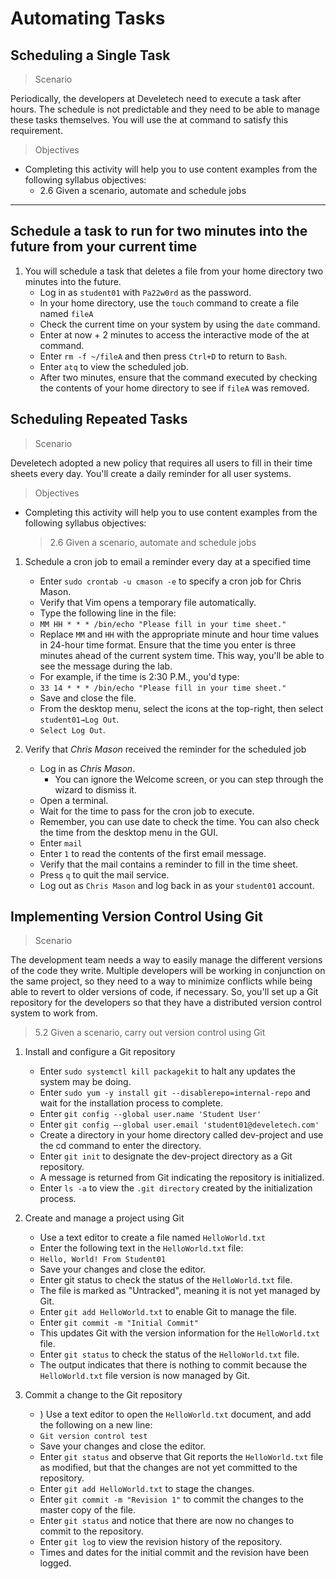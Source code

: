 # Automating Tasks

## Scheduling a Single Task

> Scenario

Periodically, the developers at Develetech need to execute a task after hours. The schedule is not predictable and they need to be able to manage these tasks themselves. You will use the at command to satisfy this requirement.

> Objectives

+ Completing this activity will help you to use content examples from the following syllabus objectives:
   - 2.6 Given a scenario, automate and schedule jobs

---

## Schedule a task to run for two minutes into the future from your current time

1. You will schedule a task that deletes a file from your home directory two minutes into the future.
   - Log in as `student01` with `Pa22w0rd` as the password.
   - In your home directory, use the `touch` command to create a file named `fileA`
   - Check the current time on your system by using the `date` command.
   - Enter at now + 2 minutes to access the interactive mode of the at command.
   - Enter `rm -f ~/fileA` and then press `Ctrl+D` to return to `Bash`.
   - Enter `atq` to view the scheduled job.
   - After two minutes, ensure that the command executed by checking the contents of your home directory to see if `fileA` was removed.

## Scheduling Repeated Tasks

> Scenario

Develetech adopted a new policy that requires all users to fill in their time sheets every day. You'll create a daily reminder for all user systems.

> Objectives

- Completing this activity will help you to use content examples from the following syllabus objectives:
   > 2.6 Given a scenario, automate and schedule jobs

1. Schedule a cron job to email a reminder every day at a specified time
   - Enter `sudo crontab -u cmason -e` to specify a cron job for Chris Mason.
   - Verify that Vim opens a temporary file automatically.
   - Type the following line in the file:
   - `MM HH * * * /bin/echo "Please fill in your time sheet."`
   - Replace `MM` and `HH` with the appropriate minute and hour time values in 24-hour time format. Ensure that the time you enter is three minutes ahead of the current system time. This way, you'll be able to see the message during the lab.
   - For example, if the time is 2:30 P.M., you'd type:
   - `33 14 * * * /bin/echo "Please fill in your time sheet."`
   - Save and close the file.
   - From the desktop menu, select the icons at the top-right, then select `student01→Log Out`.
   - `Select Log Out`.

2. Verify that *Chris Mason* received the reminder for the scheduled job
   - Log in as *Chris Mason*.
       - You can ignore the Welcome screen, or you can step through the wizard to dismiss it.
   - Open a terminal.
   - Wait for the time to pass for the cron job to execute.
   - Remember, you can use date to check the time. You can also check the time from the desktop menu in the GUI.
   - Enter `mail`
   - Enter `1` to read the contents of the first email message.
   - Verify that the mail contains a reminder to fill in the time sheet.
   - Press `q` to quit the mail service.
   - Log out as `Chris Mason` and log back in as your `student01` account.

## Implementing Version Control Using Git

> Scenario

The development team needs a way to easily manage the different versions of the code they write. Multiple developers will be working in conjunction on the same project, so they need to a way to minimize conflicts while being able to revert to older versions of code, if necessary. So, you'll set up a Git repository for the developers so that they have a distributed version control system to work from.

   > 5.2 Given a scenario, carry out version control using Git

1. Install and configure a Git repository
   - Enter `sudo systemctl kill packagekit` to halt any updates the system may be doing.
   - Enter `sudo yum -y install git --disablerepo=internal-repo` and wait for the installation process to complete.
   - Enter `git config --global user.name 'Student User'`
   - Enter `git config –-global user.email 'student01@develetech.com'`
   - Create a directory in your home directory called dev-project and use the cd command to enter the directory.
   - Enter `git init` to designate the dev-project directory as a Git repository.
   - A message is returned from Git indicating the repository is initialized.
   - Enter `ls -a` to view the `.git directory` created by the initialization process.

2. Create and manage a project using Git
   - Use a text editor to create a file named `HelloWorld.txt`
   - Enter the following text in the `HelloWorld.txt` file:
   - `Hello, World! From Student01`
   - Save your changes and close the editor.
   - Enter git status to check the status of the `HelloWorld.txt` file.
   - The file is marked as "Untracked", meaning it is not yet managed by Git.
   - Enter `git add HelloWorld.txt` to enable Git to manage the file.
   - Enter `git commit -m "Initial Commit"`
   - This updates Git with the version information for the `HelloWorld.txt` file.
   - Enter `git status` to check the status of the `HelloWorld.txt` file.
   - The output indicates that there is nothing to commit because the `HelloWorld.txt` file version is now managed by Git.

3. Commit a change to the Git repository
   - ) Use a text editor to open the `HelloWorld.txt` document, and add the following on a new line:
   - `Git version control test`
   - Save your changes and close the editor.
   - Enter `git status` and observe that Git reports the `HelloWorld.txt` file as modified, but that the changes are not yet committed to the repository.
   - Enter `git add HelloWorld.txt` to stage the changes.
   - Enter `git commit -m "Revision 1"` to commit the changes to the master copy of the file.
   - Enter `git status` and notice that there are now no changes to commit to the repository.
   - Enter `git log` to view the revision history of the repository.
   - Times and dates for the initial commit and the revision have been logged.
